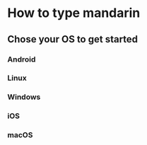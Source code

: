# How to type mandarin

## Chose your OS to get started
### Android
### Linux
### Windows
### iOS
### macOS
